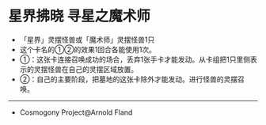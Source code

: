 # 星界拂晓 寻星之魔术师
- 「星界」灵摆怪兽或「魔术师」灵摆怪兽1只
- 这个卡名的①②的效果1回合各能使用1次。
- ①：这张卡连接召唤成功的场合，丢弃1张手卡才能发动。从卡组把1只里侧表示的灵摆怪兽在自己的灵摆区域放置。
- ②：自己的主要阶段，把墓地的这张卡除外才能发动。进行怪兽的灵摆召唤。
- --------
- Cosmogony Project@Arnold Fland
